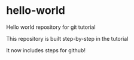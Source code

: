 # hello-world
Hello world repository for git tutorial

This repository is built step-by-step in the tutorial

It now includes steps for github!
